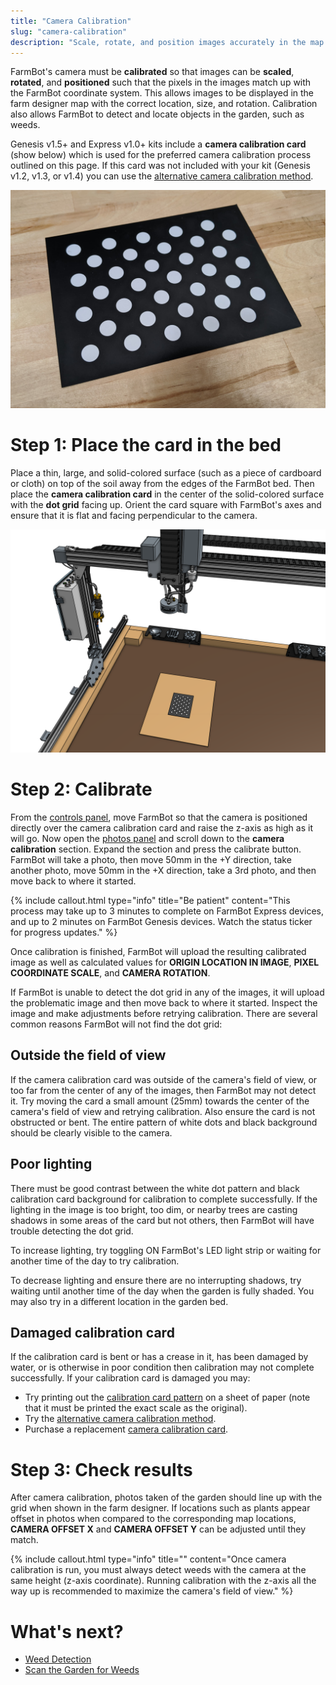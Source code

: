 ```yaml
---
title: "Camera Calibration"
slug: "camera-calibration"
description: "Scale, rotate, and position images accurately in the map :camera:"
---
```


FarmBot's camera must be **calibrated** so that images can be **scaled**, **rotated**, and **positioned** such that the pixels in the images match up with the FarmBot coordinate system. This allows images to be displayed in the farm designer map with the correct location, size, and rotation. Calibration also allows FarmBot to detect and locate objects in the garden, such as weeds.

Genesis v1.5+ and Express v1.0+ kits include a **camera calibration card** (show below) which is used for the preferred camera calibration process outlined on this page. If this card was not included with your kit (Genesis v1.2, v1.3, or v1.4) you can use the [alternative camera calibration method](../photos/alternative-camera-calibration-method.md).

![camera calibration card](_images/camera_calibration_card.jpg)

# Step 1: Place the card in the bed

Place a thin, large, and solid-colored surface (such as a piece of cardboard or cloth) on top of the soil away from the edges of the FarmBot bed. Then place the **camera calibration card** in the center of the solid-colored surface with the **dot grid** facing up. Orient the card square with FarmBot's axes and ensure that it is flat and facing perpendicular to the camera.

![camera calibration setup](_images/camera_calibration_setup.png)

# Step 2: Calibrate

From the [controls panel](../controls/move.md), move FarmBot so that the camera is positioned directly over the camera calibration card and raise the z-axis as high as it will go. Now open the [photos panel](https://my.farm.bot/app/designer/photos) and scroll down to the **camera calibration** section. Expand the section and press the <span class="fb-button fb-green">calibrate</span> button. FarmBot will take a photo, then move 50mm in the +Y direction, take another photo, move 50mm in the +X direction, take a 3rd photo, and then move back to where it started.

{%
include callout.html
type="info"
title="Be patient"
content="This process may take up to 3 minutes to complete on FarmBot Express devices, and up to 2 minutes on FarmBot Genesis devices. Watch the status ticker for progress updates."
%}

Once calibration is finished, FarmBot will upload the resulting calibrated image as well as calculated values for **ORIGIN LOCATION IN IMAGE**, **PIXEL COORDINATE SCALE**, and **CAMERA ROTATION**.

If FarmBot is unable to detect the dot grid in any of the images, it will upload the problematic image and then move back to where it started. Inspect the image and make adjustments before retrying calibration. There are several common reasons FarmBot will not find the dot grid:

## Outside the field of view

If the camera calibration card was outside of the camera's field of view, or too far from the center of any of the images, then FarmBot may not detect it. Try moving the card a small amount (25mm) towards the center of the camera's field of view and retrying calibration. Also ensure the card is not obstructed or bent. The entire pattern of white dots and black background should be clearly visible to the camera.

## Poor lighting

There must be good contrast between the white dot pattern and black calibration card background for calibration to complete successfully. If the lighting in the image is too bright, too dim, or nearby trees are casting shadows in some areas of the card but not others, then FarmBot will have trouble detecting the dot grid.

To increase lighting, try toggling <span class="fb-peripheral-on">ON</span> FarmBot's LED light strip or waiting for another time of the day to try calibration.

To decrease lighting and ensure there are no interrupting shadows, try waiting until another time of the day when the garden is fully shaded. You may also try in a different location in the garden bed.

## Damaged calibration card

If the calibration card is bent or has a crease in it, has been damaged by water, or is otherwise in poor condition then calibration may not complete successfully. If your calibration card is damaged you may:

* Try printing out the [calibration card pattern](camera_calibration_card.pdf) on a sheet of paper (note that it must be printed the exact scale as the original).
* Try the [alternative camera calibration method](../photos/alternative-camera-calibration-method.md).
* Purchase a replacement [camera calibration card](https://farm.bot/products/camera-calibration-card).

# Step 3: Check results

After camera calibration, photos taken of the garden should line up with the grid when shown in the farm designer. If locations such as plants appear offset in photos when compared to the corresponding map locations, **CAMERA OFFSET X** and **CAMERA OFFSET Y** can be adjusted until they match.

{%
include callout.html
type="info"
title=""
content="Once camera calibration is run, you must always detect weeds with the camera at the same height (z-axis coordinate). Running calibration with the z-axis all the way up is recommended to maximize the camera's field of view."
%}

# What's next?

 * [Weed Detection](weed-detection.md)
 * [Scan the Garden for Weeds](../../docs/how-to-guides/scan-the-garden-for-weeds.md)
